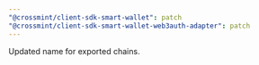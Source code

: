 ```yaml
---
"@crossmint/client-sdk-smart-wallet": patch
"@crossmint/client-sdk-smart-wallet-web3auth-adapter": patch
---
```


Updated name for exported chains.
